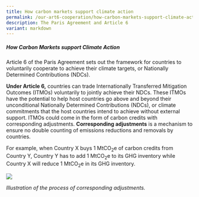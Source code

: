 ```yaml
---
title: How carbon markets support climate action
permalink: /our-art6-cooperation/how-carbon-markets-support-climate-action/
description: The Paris Agreement and Article 6
variant: markdown
---
```

##### How Carbon Markets support Climate Action

Article 6 of the Paris Agreement sets out the framework for countries to voluntarily cooperate to achieve their climate targets, or Nationally Determined Contributions (NDCs).

**Under Article 6,** countries can trade Internationally Transferred Mitigation Outcomes (ITMOs) voluntarily to jointly achieve their NDCs. These ITMOs have the potential to help host countries go above and beyond their unconditional Nationally Determined Contributions (NDCs), or climate commitments that the host countries intend to achieve without external support. ITMOs could come in the form of carbon credits with corresponding adjustments. **Corresponding adjustments** is a mechanism to ensure no double counting of emissions reductions and removals by countries.

For example, when Country X buys 1 MtCO<sub>2</sub>e of carbon credits from Country Y, Country Y has to add 1 MtCO<sub>2</sub>e to its GHG inventory while Country X will reduce 1 MtCO<sub>2</sub>e in its GHG inventory.


<img src="https://file.go.gov.sg/corrsadj-v2.gif">

*Illustration of the process of corresponding adjustments.*
